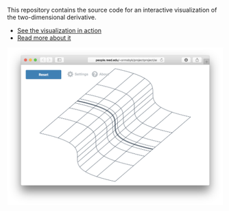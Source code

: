 This repository contains the source code for an interactive visualization of the two-dimensional derivative.

<ul>
  <li>
    <a href="http://people.reed.edu/~ormsbyk/projectproject/assets/posts/multivariable-derivative/multivariable-derivative-viz/" title="See the visualization in action">See the visualization in action</a>
  </li>
  <li>
    <a href="http://chrishenn.net/posts/visualizing-multivariable-derivative" title="Read more about it">Read more about it</a>
  </li>
</ul>

![A screenshot of the visualization](screenshot.png?raw=true)
